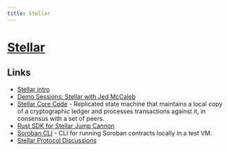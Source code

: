 ```yaml
---
title: Stellar
---
```


# [Stellar](https://www.stellar.org)

## Links

- [Stellar intro](https://stripe.com/blog/stellar)
- [Demo Sessions: Stellar with Jed McCaleb](https://www.youtube.com/watch?v=GIMOrsPxlZg)
- [Stellar Core Code](https://github.com/stellar/stellar-core) - Replicated state machine that maintains a local copy of a cryptographic ledger and processes transactions against it, in consensus with a set of peers.
- [Rust SDK for Stellar Jump Cannon](https://github.com/stellar/rs-stellar-contract-sdk)
- [Soroban CLI](https://github.com/stellar/soroban-cli) - CLI for running Soroban contracts locally in a test VM.
- [Stellar Protocol Discussions](https://github.com/stellar/stellar-protocol)

